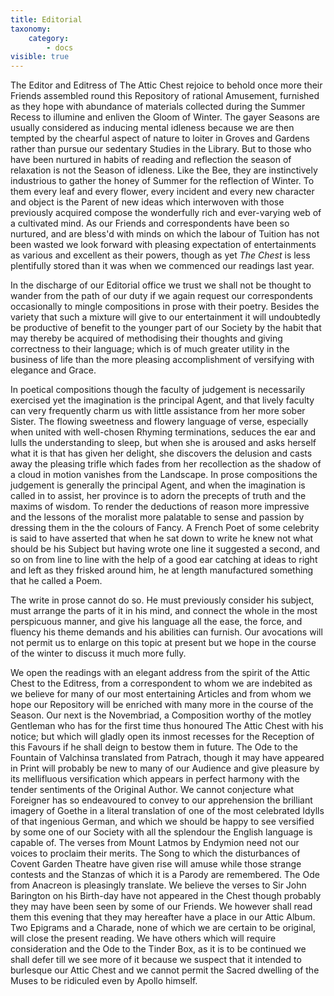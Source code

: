 ```yaml
---
title: Editorial
taxonomy:
    category:
        - docs
visible: true
---
```


The Editor and Editress of The Attic Chest rejoice to behold once more their Friends assembled round this Repository of rational Amusement, furnished as they hope with abundance of materials collected during the Summer Recess to illumine and enliven the Gloom of Winter. The gayer Seasons are usually considered as inducing mental idleness because we are then tempted by the chearful aspect of nature to loiter in Groves and Gardens rather than pursue our sedentary Studies in the Library. But to those who have been nurtured in habits of reading and reflection the season of relaxation is not the Season of idleness. Like the Bee, they are instinctively industrious to gather the honey of Summer for the reflection of Winter. To them every leaf and every flower, every incident and every new character and object is the Parent of new ideas which interwoven with those previously acquired compose the wonderfully rich and ever-varying web of a cultivated mind. As our Friends and correspondents have been so nurtured, and are bless'd with minds on which the labour of Tuition has not been wasted we look forward with pleasing expectation of entertainments as various and excellent as their powers, though as yet *The Chest* is less plentifully stored than it was when we commenced our readings last year.

In the discharge of our Editorial office we trust we shall not be thought to wander from the path of our duty if we again request our correspondents occasionally to mingle compositions in prose with their poetry. Besides the variety that such a mixture will give to our entertainment it will undoubtedly be productive of benefit to the younger part of our Society by the habit that may thereby be acquired of methodising their thoughts and giving correctness to their language; which is of much greater utility in the business of life than the more pleasing accomplishment of versifying with elegance and Grace.

In poetical compositions though the faculty of judgement is necessarily exercised yet the imagination is the principal Agent, and that lively faculty can very frequently charm us with little assistance from her more sober Sister. The flowing sweetness and flowery language of verse, especially when united with well-chosen Rhyming terminations, seduces the ear and lulls the understanding to sleep, but when she is aroused and asks herself what it is that has given her delight, she discovers the delusion and casts away the pleasing trifle which fades from her recollection as the shadow of a cloud in motion vanishes from the Landscape. In prose compositions the judgement is generally the principal Agent, and when the imagination is called in to assist, her province is to adorn the precepts of truth and the maxims of wisdom. To render the deductions of reason more impressive and the lessons of the moralist more palatable to sense and passion by dressing them in the the colours of Fancy. A French Poet of some celebrity is said to have asserted that when he sat down to write he knew not what should be his Subject but having wrote one line it suggested a second, and so on from line to line with the help of a good ear catching at ideas to right and left as they frisked around him, he at length manufactured something that he called a Poem.

The write in prose cannot do so. He must previously consider his subject, must arrange the parts of it in his mind, and connect the whole in the most perspicuous manner, and give his language all the ease, the force, and fluency his theme demands and his abilities can furnish. Our avocations will not permit us to enlarge on this topic at present but we hope in the course of the winter to discuss it much more fully.

We open the readings with an elegant address from the spirit of the Attic Chest to the Editress, from a correspondent to whom we are indebited as we believe for many of our most entertaining Articles and from whom we hope our Repository will be enriched with many more in the course of the Season. Our next is the Novembriad, a Composition worthy of the motley Gentleman who has for the first time thus honoured The Attic Chest with his notice; but which will gladly open its inmost recesses for the Reception of this Favours if he shall deign to bestow them in future. The Ode to the Fountain of Valchinsa translated from Patrach, though it may have appeared in Print will probably be new to many of our Audience and give pleasure by its mellifluous versification which appears in perfect harmony with the tender sentiments of the Original Author. We cannot conjecture what Foreigner has so endeavoured to convey to our apprehension the brilliant imagery of Goethe in a literal translation of one of the most celebrated Idylls of that ingenious German, and which we should be happy to see versified by some one of our Society with all the splendour the English language is capable of. The verses from Mount Latmos by Endymion need not our voices to proclaim their merits. The Song to which the disturbances of Covent Garden Theatre have given rise will amuse while those strange contests and the Stanzas of which it is a Parody are remembered. The Ode from Anacreon is pleasingly translate. We believe the verses to Sir John Barington on his Birth-day have not appeared in the Chest though probably they may have been seen by some of our Friends. We however shall read them this evening that they may hereafter have a place in our Attic Album. Two Epigrams and a Charade, none of which we are certain to be original, will close the present reading. We have others which will require consideration and the Ode to the Tinder Box, as it is to be continued we shall defer till we see more of it because we suspect that it intended to burlesque our Attic Chest and we cannot permit the Sacred dwelling of the Muses to be ridiculed even by Apollo himself.